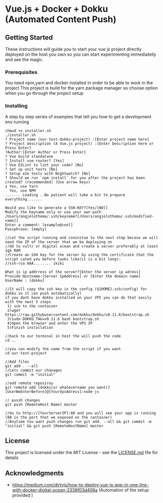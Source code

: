 # Vue.js + Docker + Dokku (Automated Content Push)

## Getting Started
These instructions will guide you to start your vue js project directly deployed on the host you own so  you can start experimenting immediatelly and see the magic. 

### Prerequisites
You need npm,yarn and docker installed in order to be able to work in the project 
This project is build for the yarn package manager so choose option when you go through the  project setup

### Installing

A step by step series of examples that tell you how to get a development env running

```
chmod +x installer.sh
./installer.sh
? Project name (our-test-dokku-project) :[Enter project name here]
? Project description (A Vue.js project) :[Enter Description here or Press Enter]
?Author:[Enter Author or Press Enter]
? Vue build standalone
? Install vue-router? [Yes]
? Use ESLint to lint your code? [No]
? Set up unit tests [No]
? Setup e2e tests with Nightwatch? [No]
? Should we run `npm install` for you after the project has been created? (recommended) (Use arrow keys)
❯ Yes, use Yarn 
  Yes, use NPM 
....... Loading ..Be patient will take a bit to prepare everything.......

Would you like to generate a SSH-KEY?[Yes/[NO]]
Modify the keyname only or use your own path /Users/angjelothoma/.ssh/keyname?[/Users/angjelothoma/.ssh/modified-name]]
Enter a comment: [example@cool]
Passphrase: [empty]

//Let the script running and coninitue to the next step becase we will need the IP of the server that we be deploying on
//GO to vultr or digital ocean and create a server preferably at least 1gb RAM 
//Create an SSH key for the server by using the certificate that the script cated you before looks like(it is a bit long):
//ssh-rsa AAA........ ikiki 

What is ip addrress of the server?[Enter the server ip adress]
Provide Hostname:[Server IpAddress] or [Enter the domain name]
UserName : [dokku]

//It will copy the ssh key in the config (${HOME}.ssh/config) for dokku so it can push automatically)
if you dont have dokku installed on your VPS you can do that easily with the next 5 steps
 1) ssh to the container 
 2)wget https://raw.githubusercontent.com/dokku/dokku/v0.11.6/bootstrap.sh
 3)sudo DOKKU_TAG=v0.11.6 bash bootstrap.sh
 4)Open the browser and enter the VPS IP 
 5)Finish installation 

//back to our terminal in host the will push the code
cd ..

//you can modify the name from the script if you want 
cd our-test-project 

//Add files
git add . --all
//Lets commit our chanages 
git commit -m "initial"

//add remote reposiroy
git remote add [dokku(or whatevername you want)] [UserWeEnterBefore]@[YourVpsAdress]:node-js

// pussh changes
git push [RemoteHost Name] master

//Go to http://[YourServerIP]:80 and you will see your app is running (80 is the port that we exposed on the container)
//Anytime tou want push changes run git add. --all && git commit -m "initial" && git push [RemoteHostName] master
```
## License

This project is licensed under the MIT License - see the [LICENSE.md](LICENSE.md) file for details

## Acknowledgments

* https://medium.com/dirtyjs/how-to-deploy-vue-js-app-in-one-line-with-docker-digital-ocean-2338f03d406a (Automation of the setup provided )



